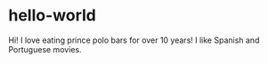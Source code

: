 # hello-world

Hi! I love eating prince polo bars for over 10 years!
I like Spanish and Portuguese movies.
